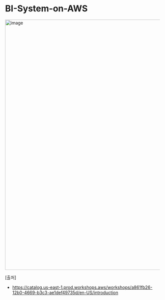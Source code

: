 # BI-System-on-AWS


<img width="813" alt="image" src="https://user-images.githubusercontent.com/15190903/172289711-710c4b53-97dd-477f-88cc-6f5b58aac1a1.png">


[출처]
- https://catalog.us-east-1.prod.workshops.aws/workshops/a861fb26-12b0-4669-b3c3-ae1def49735d/en-US/introduction
